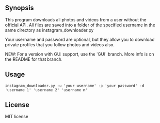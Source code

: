 ## Synopsis

This program downloads all photos and videos from a user without the official API. All files are saved into a folder of the specified username in the same directory as instagram_downloader.py

Your username and password are optional, but they allow you to download private profiles that you follow photos and videos also.

NEW: For a version with GUI support, use the 'GUI' branch. More info is on the README for that branch.

## Usage
```
instagram_downloader.py -u 'your username' -p 'your password' -d 'username 1' 'username 2' 'username n'
```
## License

MIT license
